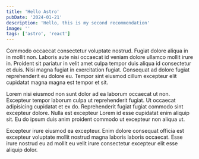 ```yaml
---
title: 'Hello Astro'
pubDate: '2024-01-21'
description: 'Hello, this is my second recommendation'
image: ''
tags: ['astro', 'react']
---
```


Commodo occaecat consectetur voluptate nostrud. Fugiat dolore aliqua in in mollit non. Laboris aute nisi occaecat id veniam dolore ullamco mollit irure in. Proident sit pariatur in velit amet culpa tempor duis aliqua id consectetur et duis. Nisi magna fugiat in exercitation fugiat. Consequat ad dolore fugiat reprehenderit eu dolore eu. Tempor sint eiusmod cillum excepteur elit cupidatat magna magna est tempor et sit.

Lorem nisi eiusmod non sunt dolor ad ea laborum occaecat ut non. Excepteur tempor laborum culpa ut reprehenderit fugiat. Ut occaecat adipisicing cupidatat et ex do. Reprehenderit fugiat fugiat commodo sint excepteur dolore. Nulla est excepteur Lorem id esse cupidatat enim aliquip sit. Eu do ipsum duis anim proident commodo ut excepteur non aliqua ut.

Excepteur irure eiusmod ea excepteur. Enim dolore consequat officia est excepteur voluptate mollit nostrud magna laboris laboris occaecat. Esse irure nostrud eu ad mollit eu velit irure consectetur excepteur elit esse aliquip dolor.
